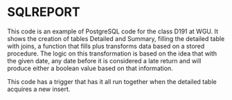 # SQLREPORT

This code is an example of PostgreSQL code for the class D191 at WGU.
It shows the creation of tables Detailed and Summary, filling the detailed
table with joins, a function that fills plus transforms data based on a stored 
procedure. The logic on this transformation is based on the idea that with the 
given date, any date before it is considered a late return and will produce either
a boolean value based on that information.

This code has a trigger that has it all run together when the detailed table
acquires a new insert.
